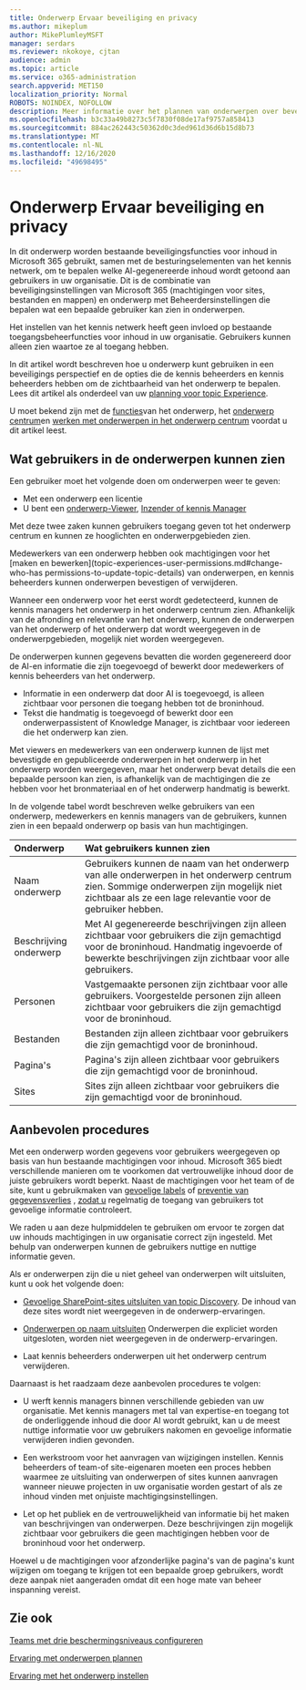 ```yaml
---
title: Onderwerp Ervaar beveiliging en privacy
ms.author: mikeplum
author: MikePlumleyMSFT
manager: serdars
ms.reviewer: nkokoye, cjtan
audience: admin
ms.topic: article
ms.service: o365-administration
search.appverid: MET150
localization_priority: Normal
ROBOTS: NOINDEX, NOFOLLOW
description: Meer informatie over het plannen van onderwerpen over beveiliging en privacy in Microsoft 365
ms.openlocfilehash: b3c33a49b8273c5f7830f08de17af9757a858413
ms.sourcegitcommit: 884ac262443c50362d0c3ded961d36d6b15d8b73
ms.translationtype: MT
ms.contentlocale: nl-NL
ms.lasthandoff: 12/16/2020
ms.locfileid: "49698495"
---
```

# <a name="topic-experiences-security-and-privacy"></a>Onderwerp Ervaar beveiliging en privacy

In dit onderwerp worden bestaande beveiligingsfuncties voor inhoud in Microsoft 365 gebruikt, samen met de besturingselementen van het kennis netwerk, om te bepalen welke AI-gegenereerde inhoud wordt getoond aan gebruikers in uw organisatie. Dit is de combinatie van beveiligingsinstellingen van Microsoft 365 (machtigingen voor sites, bestanden en mappen) en onderwerp met Beheerdersinstellingen die bepalen wat een bepaalde gebruiker kan zien in onderwerpen.

Het instellen van het kennis netwerk heeft geen invloed op bestaande toegangsbeheerfuncties voor inhoud in uw organisatie. Gebruikers kunnen alleen zien waartoe ze al toegang hebben.

In dit artikel wordt beschreven hoe u onderwerp kunt gebruiken in een beveiligings perspectief en de opties die de kennis beheerders en kennis beheerders hebben om de zichtbaarheid van het onderwerp te bepalen. Lees dit artikel als onderdeel van uw [planning voor topic Experience](plan-topic-experiences.md).

U moet bekend zijn met de [functies](topic-experiences-overview.md)van het onderwerp, het [onderwerp centrum](topic-center-overview.md)en [werken met onderwerpen in het onderwerp centrum](manage-topics.md) voordat u dit artikel leest.

## <a name="what-users-can-see-in-topics"></a>Wat gebruikers in de onderwerpen kunnen zien

Een gebruiker moet het volgende doen om onderwerpen weer te geven:

- Met een onderwerp een licentie
- U bent een [onderwerp-Viewer](topic-experiences-knowledge-rules.md#change-who-can-see-topics-in-your-organization), [Inzender of kennis Manager](topic-experiences-user-permissions.md)

Met deze twee zaken kunnen gebruikers toegang geven tot het onderwerp centrum en kunnen ze hooglichten en onderwerpgebieden zien.

Medewerkers van een onderwerp hebben ook machtigingen voor het [maken en bewerken](topic-experiences-user-permissions.md#change-who-has permissions-to-update-topic-details) van onderwerpen, en kennis beheerders kunnen onderwerpen bevestigen of verwijderen.

Wanneer een onderwerp voor het eerst wordt gedetecteerd, kunnen de kennis managers het onderwerp in het onderwerp centrum zien. Afhankelijk van de afronding en relevantie van het onderwerp, kunnen de onderwerpen van het onderwerp of het onderwerp dat wordt weergegeven in de onderwerpgebieden, mogelijk niet worden weergegeven.

De onderwerpen kunnen gegevens bevatten die worden gegenereerd door de AI-en informatie die zijn toegevoegd of bewerkt door medewerkers of kennis beheerders van het onderwerp.

- Informatie in een onderwerp dat door AI is toegevoegd, is alleen zichtbaar voor personen die toegang hebben tot de broninhoud.
- Tekst die handmatig is toegevoegd of bewerkt door een onderwerpassistent of Knowledge Manager, is zichtbaar voor iedereen die het onderwerp kan zien.

Met viewers en medewerkers van een onderwerp kunnen de lijst met bevestigde en gepubliceerde onderwerpen in het onderwerp in het onderwerp worden weergegeven, maar het onderwerp bevat details die een bepaalde persoon kan zien, is afhankelijk van de machtigingen die ze hebben voor het bronmateriaal en of het onderwerp handmatig is bewerkt.

In de volgende tabel wordt beschreven welke gebruikers van een onderwerp, medewerkers en kennis managers van de gebruikers, kunnen zien in een bepaald onderwerp op basis van hun machtigingen.

|Onderwerp|Wat gebruikers kunnen zien|
|:---------|:------------------|
|Naam onderwerp|Gebruikers kunnen de naam van het onderwerp van alle onderwerpen in het onderwerp centrum zien. Sommige onderwerpen zijn mogelijk niet zichtbaar als ze een lage relevantie voor de gebruiker hebben.|
|Beschrijving onderwerp|Met AI gegenereerde beschrijvingen zijn alleen zichtbaar voor gebruikers die zijn gemachtigd voor de broninhoud. Handmatig ingevoerde of bewerkte beschrijvingen zijn zichtbaar voor alle gebruikers.|
|Personen|Vastgemaakte personen zijn zichtbaar voor alle gebruikers. Voorgestelde personen zijn alleen zichtbaar voor gebruikers die zijn gemachtigd voor de broninhoud.|
|Bestanden|Bestanden zijn alleen zichtbaar voor gebruikers die zijn gemachtigd voor de broninhoud.|
|Pagina's|Pagina's zijn alleen zichtbaar voor gebruikers die zijn gemachtigd voor de broninhoud.|
|Sites|Sites zijn alleen zichtbaar voor gebruikers die zijn gemachtigd voor de broninhoud.|

## <a name="best-practices"></a>Aanbevolen procedures

Met een onderwerp worden gegevens voor gebruikers weergegeven op basis van hun bestaande machtigingen voor inhoud. Microsoft 365 biedt verschillende manieren om te voorkomen dat vertrouwelijke inhoud door de juiste gebruikers wordt beperkt. Naast de machtigingen voor het team of de site, kunt u gebruikmaken van [gevoelige labels](https://docs.microsoft.com/microsoft-365/compliance/sensitivity-labels) of [preventie van gegevensverlies](https://docs.microsoft.com/microsoft-365/compliance/data-loss-prevention-policies) , [zodat u](https://docs.microsoft.com/azure/active-directory/governance/access-reviews-overview) regelmatig de toegang van gebruikers tot gevoelige informatie controleert.

We raden u aan deze hulpmiddelen te gebruiken om ervoor te zorgen dat uw inhouds machtigingen in uw organisatie correct zijn ingesteld. Met behulp van onderwerpen kunnen de gebruikers nuttige en nuttige informatie geven.

Als er onderwerpen zijn die u niet geheel van onderwerpen wilt uitsluiten, kunt u ook het volgende doen:

- [Gevoelige SharePoint-sites uitsluiten van topic Discovery](topic-experiences-discovery.md#select-sharepoint-topic-sources). De inhoud van deze sites wordt niet weergegeven in de onderwerp-ervaringen.

- [Onderwerpen op naam uitsluiten](topic-experiences-discovery.md#exclude-topics-by-name) Onderwerpen die expliciet worden uitgesloten, worden niet weergegeven in de onderwerp-ervaringen.

- Laat kennis beheerders onderwerpen uit het onderwerp centrum verwijderen.

Daarnaast is het raadzaam deze aanbevolen procedures te volgen:

- U werft kennis managers binnen verschillende gebieden van uw organisatie. Met kennis managers met tal van expertise-en toegang tot de onderliggende inhoud die door AI wordt gebruikt, kan u de meest nuttige informatie voor uw gebruikers nakomen en gevoelige informatie verwijderen indien gevonden.

- Een werkstroom voor het aanvragen van wijzigingen instellen. Kennis beheerders of team-of site-eigenaren moeten een proces hebben waarmee ze uitsluiting van onderwerpen of sites kunnen aanvragen wanneer nieuwe projecten in uw organisatie worden gestart of als ze inhoud vinden met onjuiste machtigingsinstellingen.

- Let op het publiek en de vertrouwelijkheid van informatie bij het maken van beschrijvingen van onderwerpen. Deze beschrijvingen zijn mogelijk zichtbaar voor gebruikers die geen machtigingen hebben voor de broninhoud voor het onderwerp.

Hoewel u de machtigingen voor afzonderlijke pagina's van de pagina's kunt wijzigen om toegang te krijgen tot een bepaalde groep gebruikers, wordt deze aanpak niet aangeraden omdat dit een hoge mate van beheer inspanning vereist.

## <a name="see-also"></a>Zie ook

[Teams met drie beschermingsniveaus configureren](../solutions/configure-teams-three-tiers-protection.md)

[Ervaring met onderwerpen plannen](plan-topic-experiences.md)

[Ervaring met het onderwerp instellen](set-up-topic-experiences.md)
